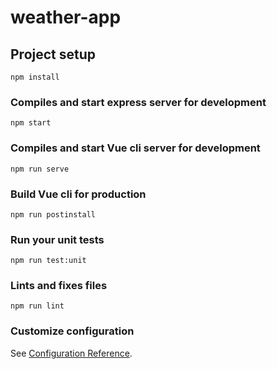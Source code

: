# weather-app

## Project setup
```
npm install
```

### Compiles and start express server for development
```
npm start
```

### Compiles and start Vue cli server for development
```
npm run serve
```

### Build Vue cli for production
```
npm run postinstall
```

### Run your unit tests
```
npm run test:unit
```

### Lints and fixes files
```
npm run lint
```

### Customize configuration
See [Configuration Reference](https://cli.vuejs.org/config/).
